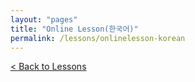 ```yaml
---
layout: "pages"
title: "Online Lesson(한국어)"
permalink: /lessons/onlinelesson-korean
---
```

<a href="/lessons">< Back to Lessons</a>

